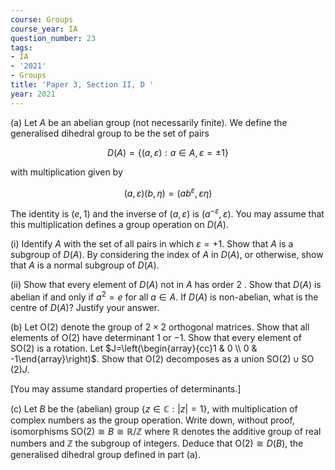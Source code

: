 ```yaml
---
course: Groups
course_year: IA
question_number: 23
tags:
- IA
- '2021'
- Groups
title: 'Paper 3, Section II, D '
year: 2021
---
```




(a) Let $A$ be an abelian group (not necessarily finite). We define the generalised dihedral group to be the set of pairs

$$D(A)=\{(a, \varepsilon): a \in A, \varepsilon=\pm 1\}$$

with multiplication given by

$$(a, \varepsilon)(b, \eta)=\left(a b^{\varepsilon}, \varepsilon \eta\right)$$

The identity is $(e, 1)$ and the inverse of $(a, \varepsilon)$ is $\left(a^{-\varepsilon}, \varepsilon\right)$. You may assume that this multiplication defines a group operation on $D(A)$.

(i) Identify $A$ with the set of all pairs in which $\varepsilon=+1$. Show that $A$ is a subgroup of $D(A)$. By considering the index of $A$ in $D(A)$, or otherwise, show that $A$ is a normal subgroup of $D(A)$.

(ii) Show that every element of $D(A)$ not in $A$ has order 2 . Show that $D(A)$ is abelian if and only if $a^{2}=e$ for all $a \in A$. If $D(A)$ is non-abelian, what is the centre of $D(A) ?$ Justify your answer.

(b) Let $\mathrm{O}(2)$ denote the group of $2 \times 2$ orthogonal matrices. Show that all elements of $\mathrm{O}(2)$ have determinant 1 or $-1$. Show that every element of $\mathrm{SO}(2)$ is a rotation. Let $J=\left(\begin{array}{cc}1 & 0 \\ 0 & -1\end{array}\right)$. Show that $\mathrm{O}(2)$ decomposes as a union $\mathrm{SO}(2) \cup \operatorname{SO}(2) J$.

[You may assume standard properties of determinants.]

(c) Let $B$ be the (abelian) group $\{z \in \mathbb{C}:|z|=1\}$, with multiplication of complex numbers as the group operation. Write down, without proof, isomorphisms $\mathrm{SO}(2) \cong B \cong \mathbb{R} / \mathbb{Z}$ where $\mathbb{R}$ denotes the additive group of real numbers and $\mathbb{Z}$ the subgroup of integers. Deduce that $\mathrm{O}(2) \cong D(B)$, the generalised dihedral group defined in part (a).